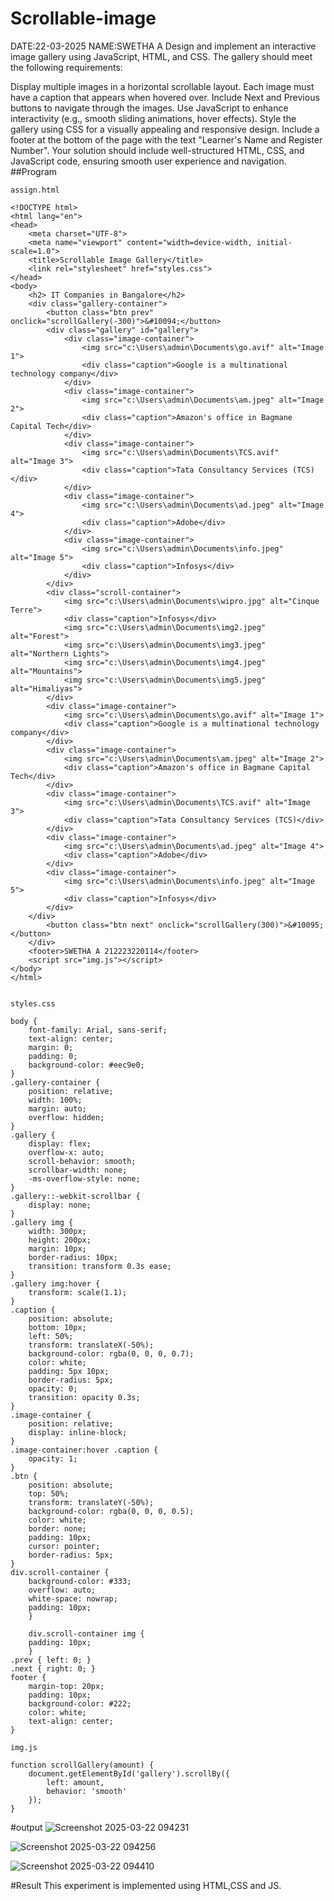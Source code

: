 # Scrollable-image
DATE:22-03-2025
NAME:SWETHA A
Design and implement an interactive image gallery using JavaScript, HTML, and CSS. The gallery should meet the following requirements:

Display multiple images in a horizontal scrollable layout.
Each image must have a caption that appears when hovered over.
Include Next and Previous buttons to navigate through the images.
Use JavaScript to enhance interactivity (e.g., smooth sliding animations, hover effects).
Style the gallery using CSS for a visually appealing and responsive design.
Include a footer at the bottom of the page with the text "Learner's Name and Register Number".
Your solution should include well-structured HTML, CSS, and JavaScript code, ensuring smooth user experience and navigation.
##Program
```
assign.html

<!DOCTYPE html>
<html lang="en">
<head>
    <meta charset="UTF-8">
    <meta name="viewport" content="width=device-width, initial-scale=1.0">
    <title>Scrollable Image Gallery</title>
    <link rel="stylesheet" href="styles.css">
</head>
<body>
    <h2> IT Companies in Bangalore</h2>
    <div class="gallery-container">
        <button class="btn prev" onclick="scrollGallery(-300)">&#10094;</button>
        <div class="gallery" id="gallery">
            <div class="image-container">
                <img src="c:\Users\admin\Documents\go.avif" alt="Image 1">
                <div class="caption">Google is a multinational technology company</div>
            </div>
            <div class="image-container">
                <img src="c:\Users\admin\Documents\am.jpeg" alt="Image 2">
                <div class="caption">Amazon's office in Bagmane Capital Tech</div>
            </div>
            <div class="image-container">
                <img src="c:\Users\admin\Documents\TCS.avif" alt="Image 3">
                <div class="caption">Tata Consultancy Services (TCS)</div>
            </div>
            <div class="image-container">
                <img src="c:\Users\admin\Documents\ad.jpeg" alt="Image 4">
                <div class="caption">Adobe</div>
            </div>
            <div class="image-container">
                <img src="c:\Users\admin\Documents\info.jpeg" alt="Image 5">
                <div class="caption">Infosys</div>
            </div>
        </div>
        <div class="scroll-container">
            <img src="c:\Users\admin\Documents\wipro.jpg" alt="Cinque Terre">
            <div class="caption">Infosys</div>
            <img src="c:\Users\admin\Documents\img2.jpeg" alt="Forest">
            <img src="c:\Users\admin\Documents\img3.jpeg" alt="Northern Lights">
            <img src="c:\Users\admin\Documents\img4.jpeg" alt="Mountains">
            <img src="c:\Users\admin\Documents\img5.jpeg" alt="Himaliyas">
        </div>
        <div class="image-container">
            <img src="c:\Users\admin\Documents\go.avif" alt="Image 1">
            <div class="caption">Google is a multinational technology company</div>
        </div>
        <div class="image-container">
            <img src="c:\Users\admin\Documents\am.jpeg" alt="Image 2">
            <div class="caption">Amazon's office in Bagmane Capital Tech</div>
        </div>
        <div class="image-container">
            <img src="c:\Users\admin\Documents\TCS.avif" alt="Image 3">
            <div class="caption">Tata Consultancy Services (TCS)</div>
        </div>
        <div class="image-container">
            <img src="c:\Users\admin\Documents\ad.jpeg" alt="Image 4">
            <div class="caption">Adobe</div>
        </div>
        <div class="image-container">
            <img src="c:\Users\admin\Documents\info.jpeg" alt="Image 5">
            <div class="caption">Infosys</div>
        </div>
    </div>
        <button class="btn next" onclick="scrollGallery(300)">&#10095;</button>
    </div>
    <footer>SWETHA A 212223220114</footer>
    <script src="img.js"></script>
</body>
</html>


styles.css

body {
    font-family: Arial, sans-serif;
    text-align: center;
    margin: 0;
    padding: 0;
    background-color: #eec9e0;
}
.gallery-container {
    position: relative;
    width: 100%;
    margin: auto;
    overflow: hidden;
}
.gallery {
    display: flex;
    overflow-x: auto;
    scroll-behavior: smooth;
    scrollbar-width: none;
    -ms-overflow-style: none;
}
.gallery::-webkit-scrollbar {
    display: none;
}
.gallery img {
    width: 300px;
    height: 200px;
    margin: 10px;
    border-radius: 10px;
    transition: transform 0.3s ease;
}
.gallery img:hover {
    transform: scale(1.1);
}
.caption {
    position: absolute;
    bottom: 10px;
    left: 50%;
    transform: translateX(-50%);
    background-color: rgba(0, 0, 0, 0.7);
    color: white;
    padding: 5px 10px;
    border-radius: 5px;
    opacity: 0;
    transition: opacity 0.3s;
}
.image-container {
    position: relative;
    display: inline-block;
}
.image-container:hover .caption {
    opacity: 1;
}
.btn {
    position: absolute;
    top: 50%;
    transform: translateY(-50%);
    background-color: rgba(0, 0, 0, 0.5);
    color: white;
    border: none;
    padding: 10px;
    cursor: pointer;
    border-radius: 5px;
}
div.scroll-container {
    background-color: #333;
    overflow: auto;
    white-space: nowrap;
    padding: 10px;
    }
    
    div.scroll-container img {
    padding: 10px;
    }
.prev { left: 0; }
.next { right: 0; }
footer {
    margin-top: 20px;
    padding: 10px;
    background-color: #222;
    color: white;
    text-align: center;
}

img.js

function scrollGallery(amount) {
    document.getElementById('gallery').scrollBy({
        left: amount,
        behavior: 'smooth'
    });
}

```

#output
![Screenshot 2025-03-22 094231](https://github.com/user-attachments/assets/89724437-5a89-44b7-b054-2f134917c965)

![Screenshot 2025-03-22 094256](https://github.com/user-attachments/assets/c03c24a6-f8bb-4817-8c72-ed869c5230c1)

![Screenshot 2025-03-22 094410](https://github.com/user-attachments/assets/728d37a8-d7cd-4399-a1ce-bc91c61d7f12)

#Result
This experiment is implemented using HTML,CSS and JS.


